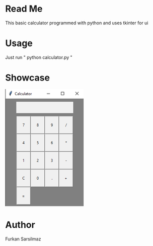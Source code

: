 # Read Me
This basic calculator programmed with python and uses tkinter for ui

# Usage
Just run " python calculator.py " 

# Showcase 
![alt text](image-1.png)

# Author
Furkan Sarsilmaz